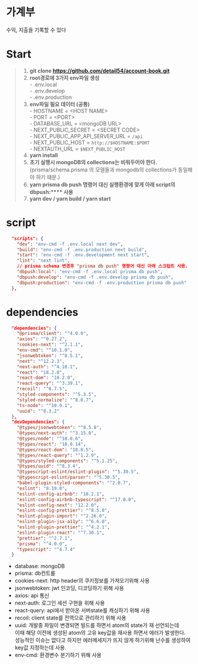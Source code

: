 # 가계부

수익, 지출을 기록할 수 있다

# Start

> 1. <strong>git clone https://github.com/detail54/account-book.git</strong>
> 2. <strong>root경로에 3가지 env파일 생성</strong><br> - .env.local<br> - .env.develop<br> - .env.production<br>
> 3. <strong>env파일 필요 데이터 (공통)</strong><br>- HOSTNAME = \<HOST NAME\><br>- PORT = \<PORT\><br>- DATABASE_URL = \<mongoDB URL\><br>- NEXT_PUBLIC_SECRET = \<SECRET CODE\><br>- NEXT_PUBLIC_APP_API_SERVER_URL = `/api`<br>- NEXT_PUBLIC_HOST = `http://$HOSTNAME:$PORT`<br>- NEXTAUTH_URL = `$NEXT_PUBLIC_HOST`
> 4. <strong>yarn install</strong>
> 5. <strong>초기 실행시 mongoDB의 collections는 비워두어야 한다.</strong><br>(prisma/schema.prisma 의 모델들과 mongodb의 collections가 동일해야 하기 떄문.)
> 6. <strong>yarn prisma db push 명령어 대신 실행환경에 맞게 아래 script의 dbpush:\*\*\*\* 사용</strong>
> 7. <strong>yarn dev / yarn build / yarn start</strong>

# script

```json
  "scripts": {
    "dev": "env-cmd -f .env.local next dev",
    "build": "env-cmd -f .env.production next build",
    "start": "env-cmd -f .env.development next start",
    "lint": "next lint",
    // prisma schema 변경후 "prisma db push" 명령어 대신 아래 스크립트 사용.
    "dbpush:local": "env-cmd -f .env.local prisma db push",
    "dbpush:develop": "env-cmd -f .env.develop prisma db push",
    "dbpush:production": "env-cmd -f .env.production prisma db push"
  },
```

# dependencies

```json
  "dependencies": {
    "@prisma/client": "^4.0.0",
    "axios": "^0.27.2",
    "cookies-next": "^2.1.1",
    "env-cmd": "^10.1.0",
    "jsonwebtoken": "^8.5.1",
    "next": "^12.2.3",
    "next-auth": "^4.10.1",
    "react": "18.2.0",
    "react-dom": "18.2.0",
    "react-query": "^3.39.1",
    "recoil": "^0.7.5",
    "styled-components": "^5.3.5",
    "styled-normalize": "^8.0.7",
    "ts-node": "^10.9.1",
    "uuid": "^8.3.2"
  },
  "devDependencies": {
    "@types/jsonwebtoken": "^8.5.8",
    "@types/next-auth": "^3.15.0",
    "@types/node": "^18.0.6",
    "@types/react": "18.0.14",
    "@types/react-dom": "18.0.5",
    "@types/react-query": "^1.2.9",
    "@types/styled-components": "^5.1.25",
    "@types/uuid": "^8.3.4",
    "@typescript-eslint/eslint-plugin": "^5.30.5",
    "@typescript-eslint/parser": "^5.30.5",
    "babel-plugin-styled-components": "^2.0.7",
    "eslint": "8.19.0",
    "eslint-config-airbnb": "18.2.1",
    "eslint-config-airbnb-typescript": "^17.0.0",
    "eslint-config-next": "12.2.0",
    "eslint-config-prettier": "^8.5.0",
    "eslint-plugin-import": "^2.26.0",
    "eslint-plugin-jsx-a11y": "^6.6.0",
    "eslint-plugin-prettier": "^4.2.1",
    "eslint-plugin-react": "^7.30.1",
    "prettier": "^2.7.1",
    "prisma": "^4.0.0",
    "typescript": "^4.7.4"
  }
```

- database: mongoDB
- prisma: db컨트롤
- cookies-next: http header의 쿠키정보를 가져오기위해 사용
- jsonwebtoken: jwt 인코딩, 디코딩하기 위해 사용
- axios: api 통신
- next-auth: 로그인 세션 구현을 위해 사용
- react-query: api에서 받아온 서버state를 캐싱하기 위해 사용
- recoil: client state를 전역으로 관리하기 위해 사용
- uuid: 개발중 파일이 변경되면 빌드를 하면서 atom의 state가 재 선언되는데<br />
  이때 해당 이전에 생성된 atom의 고유 key값을 재사용 하면서 에러가 발생한다.<br />
  성능적인 이슈는 없다고 하지만 에러메세지가 뜨지 않게 하기위해 난수를 생성하여 key값 지정하는데 사용.
- env-cmd: 환경변수 분기하기 위해 사용
